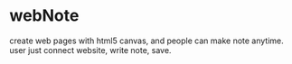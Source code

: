 # webNote
create web pages with html5 canvas, and people can make note anytime. user just connect website, write note, save.
